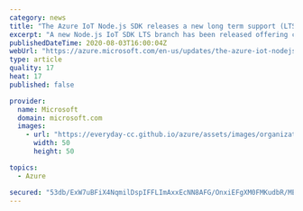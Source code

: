 ```yaml
---
category: news
title: "The Azure IoT Node.js SDK releases a new long term support (LTS) branch"
excerpt: "A new Node.js IoT SDK LTS branch has been released offering customers a guarantee that they will benefit from any necessary security or critical bug fixes with minimal impact to their device’s stable code."
publishedDateTime: 2020-08-03T16:00:04Z
webUrl: "https://azure.microsoft.com/en-us/updates/the-azure-iot-nodejs-sdk-releases-a-new-long-term-support-lts-release/"
type: article
quality: 17
heat: 17
published: false

provider:
  name: Microsoft
  domain: microsoft.com
  images:
    - url: "https://everyday-cc.github.io/azure/assets/images/organizations/microsoft.com-50x50.jpg"
      width: 50
      height: 50

topics:
  - Azure

secured: "53db/ExW7uBFiX4NqmilDspIFFLImAxxEcNN8AFG/OnxiEFgXM0FMKudbR/MEUMxDfi3preCPqv3QS+8bGfkxC5x/PgqDkDHnBp6BrLp/pVp/KyY8fgH4lRUdPgIzKrUUbm85PVFxaAOHdmY4JeNLj7VgUEE7+t8TgzHrwn1R3cO5oirdRSxWwg15KhaIk8TEn0Xf7P8kIbRzLpC1dsg6rd6a1zRLpOZETZvA0n+SIsYgjNQx37hBOcRlNlFhATlY1f05CXmxRFqjSKiRQ6NPCss9dyt4RD43cYyKz2G9foPkj8UxCrk6QZmXdCI4w5w4mv/ywIoJciE/cvOrtkBCw==;ssGWtaLl133yRHXxJ0JswA=="
---
```


